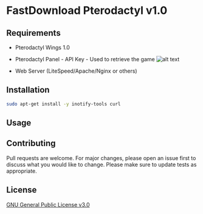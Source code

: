 # FastDownload Pterodactyl v1.0

## Requirements
* Pterodactyl Wings 1.0
* Pterodactyl Panel - API Key - Used to retrieve the game
![alt text](https://media.discordapp.net/attachments/771623753536110602/781149554044960768/unknown.png?width=1442&height=456)

* Web Server (LiteSpeed/Apache/Nginx or others)

## Installation

```bash
sudo apt-get install -y inotify-tools curl
```


## Usage


## Contributing
Pull requests are welcome. For major changes, please open an issue first to discuss what you would like to change.
Please make sure to update tests as appropriate.

## License
[GNU General Public License v3.0](https://choosealicense.com/licenses/gpl-3.0/)
